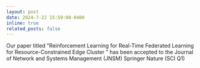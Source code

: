 ```yaml
---
layout: post
date: 2024-7-22 15:59:00-0400
inline: true
related_posts: false
---
```


Our paper titled "Reinforcement Learning for Real-Time Federated Learning for Resource-Constrained Edge Cluster " has been accepted to the Journal of Network and Systems Management (JNSM) Springer Nature (SCI Q1) 
